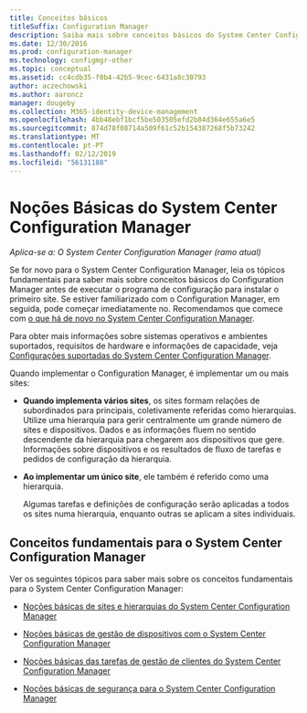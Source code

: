 ```yaml
---
title: Conceitos básicos
titleSuffix: Configuration Manager
description: Saiba mais sobre conceitos básicos do System Center Configuration Manager.
ms.date: 12/30/2016
ms.prod: configuration-manager
ms.technology: configmgr-other
ms.topic: conceptual
ms.assetid: cc4cdb35-f0b4-42b5-9cec-6431a8c30793
author: aczechowski
ms.author: aaroncz
manager: dougeby
ms.collection: M365-identity-device-management
ms.openlocfilehash: 4bb48ebf1bcf5be503505efd2b84d364e655a6e5
ms.sourcegitcommit: 874d78f08714a509f61c52b154387268f5b73242
ms.translationtype: MT
ms.contentlocale: pt-PT
ms.lasthandoff: 02/12/2019
ms.locfileid: "56131188"
---
```

# <a name="fundamentals-of-system-center-configuration-manager"></a>Noções Básicas do System Center Configuration Manager

*Aplica-se a: O System Center Configuration Manager (ramo atual)*

Se for novo para o System Center Configuration Manager, leia os tópicos fundamentais para saber mais sobre conceitos básicos do Configuration Manager antes de executar o programa de configuração para instalar o primeiro site. Se estiver familiarizado com o Configuration Manager, em seguida, pode começar imediatamente no. Recomendamos que comece com [o que há de novo no System Center Configuration Manager](/sccm/core/plan-design/changes/what-has-changed-from-configuration-manager-2012).  

 Para obter mais informações sobre sistemas operativos e ambientes suportados, requisitos de hardware e informações de capacidade, veja [Configurações suportadas do System Center Configuration Manager](../../core/plan-design/configs/supported-configurations.md).  

 Quando implementar o Configuration Manager, é implementar um ou mais sites:  

- **Quando implementa vários sites**, os sites formam relações de subordinados para principais, coletivamente referidas como hierarquias. Utilize uma hierarquia para gerir centralmente um grande número de sites e dispositivos.  Dados e as informações fluem no sentido descendente da hierarquia para chegarem aos dispositivos que gere. Informações sobre dispositivos e os resultados de fluxo de tarefas e pedidos de configuração da hierarquia.  

- **Ao implementar um único site**, ele também é referido como uma hierarquia.  

  Algumas tarefas e definições de configuração serão aplicadas a todos os sites numa hierarquia, enquanto outras se aplicam a sites individuais.  

## <a name="fundamental-concepts-for-system-center-configuration-manager"></a>Conceitos fundamentais para o System Center Configuration Manager
Ver os seguintes tópicos para saber mais sobre os conceitos fundamentais para o System Center Configuration Manager:  

-   [Noções básicas de sites e hierarquias do System Center Configuration Manager](../../core/understand/fundamentals-of-sites-and-hierarchies.md)  

-   [Noções básicas de gestão de dispositivos com o System Center Configuration Manager](../../core/understand/fundamentals-of-managing-devices.md)  

-   [Noções básicas das tarefas de gestão de clientes do System Center Configuration Manager](../../core/understand/fundamentals-of-client-management-tasks.md)  

-   [Noções básicas de segurança para o System Center Configuration Manager](../../core/understand/fundamentals-of-security.md)  
